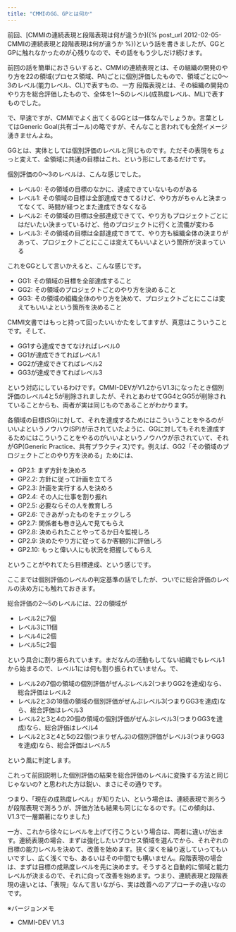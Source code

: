 ```yaml
---
title: "CMMIのGG、GPとは何か"
---
```


前回、[CMMIの連続表現と段階表現は何が違うか]({% post_url 2012-02-05-CMMIの連続表現と段階表現は何が違うか %})という話を書きましたが、GGとGPに触れなかったのが心残りなので、その話をもう少しだけ続けます。

前回の話を簡単におさらいすると、CMMIの連続表現とは、その組織の開発のやり方を22の領域(プロセス領域、PA)ごとに個別評価したもので、領域ごとに0～3のレベル(能力レベル、CL)で表すもの、一方 段階表現とは、その組織の開発のやり方を総合評価したもので、全体を1～5のレベル(成熟度レベル、ML)で表すものでした。

で、早速ですが、CMMIでよく出てくるGGとは一体なんでしょうか。言葉としてはGeneric Goal(共有ゴール)の略ですが、そんなこと言われても全然イメージ湧きませんよね。

GGとは、実体としては個別評価のレベルと同じものです。ただその表現をちょっと変えて、全領域に共通の目標はこれ、という形にしてあるだけです。

個別評価の0～3のレベルは、こんな感じでした。

- レベル0: その領域の目標のなかに、達成できていないものがある
- レベル1: その領域の目標は全部達成できてるけど、やり方がちゃんと決まってなくて、時間が経つとまた達成できなくなる
- レベル2: その領域の目標は全部達成できてて、やり方もプロジェクトごとにはだいたい決まっているけど、他のプロジェクトに行くと流儀が変わる
- レベル3: その領域の目標は全部達成できてて、やり方も組織全体の決まりがあって、プロジェクトごとにここは変えてもいいよという箇所が決まっている

これをGGとして言いかえると、こんな感じです。

- GG1: その領域の目標を全部達成すること
- GG2: その領域のプロジェクトごとのやり方を決めること
- GG3: その領域の組織全体のやり方を決めて、プロジェクトごとにここは変えてもいいよという箇所を決めること

CMMI文書ではもっと持って回ったいいかたをしてますが、真意はこういうことです。そして、

- GG1すら達成できてなければレベル0
- GG1が達成できてればレベル1
- GG2が達成できてればレベル2
- GG3が達成できてればレベル3

という対応にしているわけです。CMMI-DEVがV1.2からV1.3になったとき個別評価のレベル4と5が削除されましたが、それとあわせてGG4とGG5が削除されていることからも、両者が実は同じものであることがわかります。

各領域の目標(SG)に対して、それを達成するためにはこういうことをやるのがいいよというノウハウ(SP)が示されていたように、GGに対してもそれを達成するためにはこういうことをやるのがいいよというノウハウが示されていて、それがGP(Generic Practice、共有プラクティス)です。例えば、GG2「その領域のプロジェクトごとのやり方を決める」ためには、

- GP2.1: まず方針を決めろ
- GP2.2: 方針に従って計画を立てろ
- GP2.3: 計画を実行する人を決めろ
- GP2.4: その人に仕事を割り振れ
- GP2.5: 必要ならその人を教育しろ
- GP2.6: できあがったものをチェックしろ
- GP2.7: 関係者も巻き込んで見てもらえ
- GP2.8: 決められたことやってるか日々監視しろ
- GP2.9: 決めたやり方に従ってるか客観的に評価しろ
- GP2.10: もっと偉い人にも状況を把握してもらえ

ということがやれてたら目標達成、という感じです。

ここまでは個別評価のレベルの判定基準の話でしたが、ついでに総合評価のレベルの決め方にも触れておきます。

総合評価の2～5のレベルには、22の領域が

- レベル2に7個
- レベル3に11個
- レベル4に2個
- レベル5に2個

という具合に割り振られています。まだなんの活動もしてない組織でもレベル1から始まるので、レベル1には何も割り振られていません。で、

- レベル2の7個の領域の個別評価がぜんぶレベル2(つまりGG2を達成)なら、総合評価はレベル2
- レベル2と3の18個の領域の個別評価がぜんぶレベル3(つまりGG3を達成)なら、総合評価はレベル3
- レベル2と3と4の20個の領域の個別評価がぜんぶレベル3(つまりGG3を達成)なら、総合評価はレベル4
- レベル2と3と4と5の22個(つまりぜんぶ)の個別評価がレベル3(つまりGG3を達成)なら、総合評価はレベル5

という風に判定します。

これって前回説明した個別評価の結果を総合評価のレベルに変換する方法と同じじゃないの? と思われた方は鋭い、まさにその通りです。

つまり、「現在の成熟度レベル」が知りたい、という場合は、連続表現で測ろうが段階表現で測ろうが、評価方法も結果も同じになるのです。(この傾向は、V1.3で一層顕著になりました)

一方、これから徐々にレベルを上げて行こうという場合は、両者に違いが出ます。連続表現の場合、まずは強化したいプロセス領域を選んでから、それぞれの目標の能力レベルを決めて、改善を始めます。狭く深くを繰り返していってもいいですし、広く浅くでも、あるいはその中間でも構いません。段階表現の場合は、まずは目標の成熟度レベルを先に決めます。そうすると自動的に領域と能力レベルが決まるので、それに向って改善を始めます。つまり、連続表現と段階表現の違いとは、「表現」なんて言いながら、実は改善へのアプローチの違いなのです。

※バージョンメモ

- CMMI-DEV V1.3
